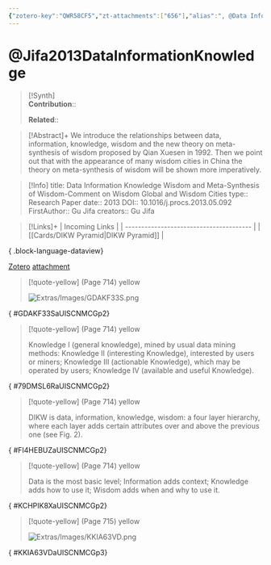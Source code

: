 ```yaml
---
{"zotero-key":"QWR58CF5","zt-attachments":["656"],"alias":", @Data Information Knowledge Wisdom and Meta-Synthesis of Wisdom-Comment on Wisdom Global and Wisdom Cities","keywords":["meta-synthesis of wisdom","wisdom","wisdom city"],"FirstAuthor":"[[ Gu Jifa]]","tags":["source/researchpaper"],"dg-publish":true,"permalink":"/sources/research-papers/jifa2013-data-information-knowledge/","dgPassFrontmatter":true}
---
```


# @Jifa2013DataInformationKnowledge

>[!Synth]  
>**Contribution**::  
>  
>**Related**:: 
>  

> [!Abstract]+
> We introduce the relationships between data, information, knowledge, wisdom and the new theory on meta-synthesis of wisdom proposed by Qian Xuesen in 1992. Then we point out that with the appearance of many wisdom cities in China the theory on meta-synthesis of wisdom will be shown more imperatively.

> [!Info]
> title: Data Information Knowledge Wisdom and Meta-Synthesis of Wisdom-Comment on Wisdom Global and Wisdom Cities
> type:: Research Paper 
> date:: 2013
> DOI:: 10.1016/j.procs.2013.05.092
> FirstAuthor:: Gu Jifa
> creators:: Gu Jifa

> [!Links]+
>  | Incoming Links                          |
> | --------------------------------------- |
> | [[Cards/DIKW Pyramid\|DIKW Pyramid]] |
> 
{ .block-language-dataview}


[Zotero](zotero://select/library/items/QWR58CF5) [attachment](file:///Users/nathanmaxwell/Zotero/storage/UISCNMCG/2013DataInformationKnowledgeWisdomMetaSynthesis-jifa.pdf)

> [!quote-yellow] (Page 714) yellow
> 
> ![Extras/Images/GDAKF33S.png](/img/user/Extras/Images/GDAKF33S.png)
>
{ #GDAKF33SaUISCNMCGp2}


> [!quote-yellow] (Page 714) yellow
> 
> Knowledge I (general knowledge), mined by usual data mining methods: Knowledge II (interesting Knowledge), interested by users or miners; Knowledge III (actionable Knowledge), which may be operated by users; Knowledge IV (available and useful Knowledge).
>
{ #79DMSL6RaUISCNMCGp2}


> [!quote-yellow] (Page 714) yellow
> 
> DIKW is data, information, knowledge, wisdom: a four layer hierarchy, where each layer adds certain attributes over and above the previous one (see Fig. 2).
>
{ #FI4HEBUZaUISCNMCGp2}


> [!quote-yellow] (Page 714) yellow
> 
> Data is the most basic level; Information adds context; Knowledge adds how to use it; Wisdom adds when and why to use it.
>
{ #KCHPIK8XaUISCNMCGp2}


> [!quote-yellow] (Page 715) yellow
> 
> ![Extras/Images/KKIA63VD.png](/img/user/Extras/Images/KKIA63VD.png)
>
{ #KKIA63VDaUISCNMCGp3}

